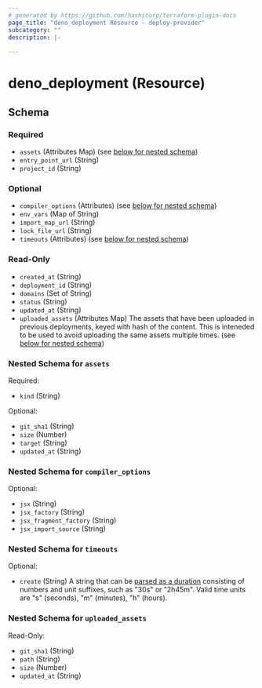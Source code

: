 ```yaml
---
# generated by https://github.com/hashicorp/terraform-plugin-docs
page_title: "deno_deployment Resource - deploy-provider"
subcategory: ""
description: |-
  
---
```


# deno_deployment (Resource)





<!-- schema generated by tfplugindocs -->
## Schema

### Required

- `assets` (Attributes Map) (see [below for nested schema](#nestedatt--assets))
- `entry_point_url` (String)
- `project_id` (String)

### Optional

- `compiler_options` (Attributes) (see [below for nested schema](#nestedatt--compiler_options))
- `env_vars` (Map of String)
- `import_map_url` (String)
- `lock_file_url` (String)
- `timeouts` (Attributes) (see [below for nested schema](#nestedatt--timeouts))

### Read-Only

- `created_at` (String)
- `deployment_id` (String)
- `domains` (Set of String)
- `status` (String)
- `updated_at` (String)
- `uploaded_assets` (Attributes Map) The assets that have been uploaded in previous deployments, keyed with hash of the content. This is inteneded to be used to avoid uploading the same assets multiple times. (see [below for nested schema](#nestedatt--uploaded_assets))

<a id="nestedatt--assets"></a>
### Nested Schema for `assets`

Required:

- `kind` (String)

Optional:

- `git_sha1` (String)
- `size` (Number)
- `target` (String)
- `updated_at` (String)


<a id="nestedatt--compiler_options"></a>
### Nested Schema for `compiler_options`

Optional:

- `jsx` (String)
- `jsx_factory` (String)
- `jsx_fragment_factory` (String)
- `jsx_import_source` (String)


<a id="nestedatt--timeouts"></a>
### Nested Schema for `timeouts`

Optional:

- `create` (String) A string that can be [parsed as a duration](https://pkg.go.dev/time#ParseDuration) consisting of numbers and unit suffixes, such as "30s" or "2h45m". Valid time units are "s" (seconds), "m" (minutes), "h" (hours).


<a id="nestedatt--uploaded_assets"></a>
### Nested Schema for `uploaded_assets`

Read-Only:

- `git_sha1` (String)
- `path` (String)
- `size` (Number)
- `updated_at` (String)
